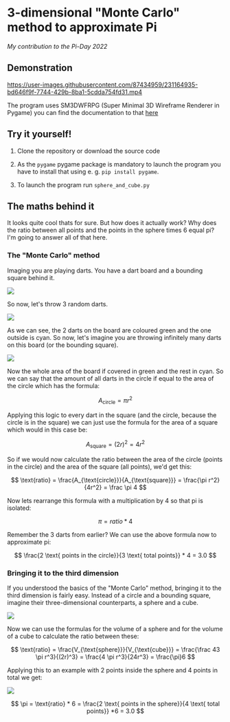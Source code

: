 # 3-dimensional "Monte Carlo" method to approximate Pi
*My contribution to the Pi-Day 2022*

##  Demonstration
https://user-images.githubusercontent.com/87434959/231164935-bd646f9f-7744-429b-8ba1-5cdda754fd31.mp4

The program uses SM3DWFRPG (Super Minimal 3D Wireframe Renderer in Pygame) you can find the documentation to that [here](https://github.com/OsiPog/SM3DWFRPG)

## Try it yourself!

1. Clone the repository or download the source code

2. As the `pygame` pygame package is mandatory to launch the program you have to install that using e. g. `pip install pygame`.

3. To launch the program run `sphere_and_cube.py`


## The maths behind it

It looks quite cool thats for sure. But how does it actually work? Why does the ratio between 
all points and the points in the sphere times 6 equal pi? I'm going to answer all of that here.

### The "Monte Carlo" method

Imaging you are playing darts. You have a dart board and a bounding square behind it.

![](https://i.imgur.com/KYp3yO1.png)

So now, let's throw 3 random darts.

![](https://i.imgur.com/P2slYHZ.png)

As we can see, the 2 darts on the board are coloured green and the one outside is cyan. 
So now, let's imagine you are throwing infinitely many darts on this board (or the bounding square).

![](https://i.imgur.com/PUXyE7F.png)

Now the whole area of the board if covered in green and the rest in cyan. So we can say that the 
amount of all darts in the circle if equal to the area of the circle which has the formula:

$$
A_{\text{circle}} = \pi r^2
$$



Applying this logic to every dart in the square (and the circle, because the circle is in the square) 
we can just use the formula for the area of a square which would in this case be:

$$
A_{\text{square}} = (2r)^2 = 4r^2
$$


So if we would now calculate the ratio between the area of the circle (points in the circle) and the area 
of the square (all points), we'd get this:

$$
\text{ratio} = \frac{A_{\text{circle}}}{A_{\text{square}}} = \frac{\pi r^2}{4r^2} = \frac \pi 4
$$


Now lets rearrange this formula with a multiplication by 4 so that pi is isolated:

$$
\pi = ratio * 4
$$


Remember the 3 darts from earlier? We can use the above formula now to approximate pi:

$$
\frac{2 \text{ points in the circle}}{3 \text{ total points}} * 4 = 3.0
$$


### Bringing it to the third dimension

If you understood the basics of the "Monte Carlo" method, bringing it to the third dimension is fairly easy. 
Instead of a circle and a bounding square, imagine their three-dimensional counterparts, a sphere and a cube.

![](https://user-images.githubusercontent.com/87434959/158021973-91aa0b22-113a-47d1-9c88-82b214346d57.png)

Now we can use the formulas for the volume of a sphere and for the volume of a cube to calculate the ratio between these:

$$
\text{ratio} = \frac{V_{\text{sphere}}}{V_{\text{cube}}} = \frac{\frac 43 \pi r^3}{(2r)^3} = \frac{4 \pi r^3}{24r^3} = \frac{\pi}6
$$


Applying this to an example with 2 points inside the sphere and 4 points in total we get:

![](https://i.imgur.com/V1RhtqE.png)

$$
\pi = \text{ratio} * 6 = \frac{2 \text{ points in the sphere}}{4 \text{ total points}} *6 = 3.0
$$

